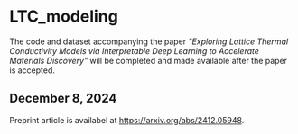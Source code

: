 # LTC_modeling
The code and dataset accompanying the paper *"Exploring Lattice Thermal Conductivity Models via Interpretable Deep Learning to Accelerate Materials Discovery"* will be completed and made available after the paper is accepted.

## December 8, 2024
Preprint article is availabel at https://arxiv.org/abs/2412.05948.
